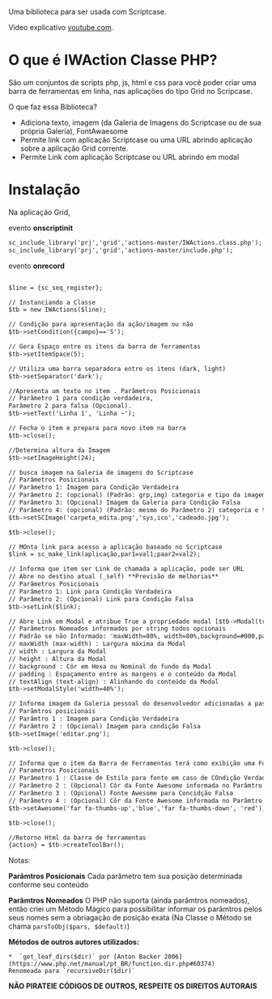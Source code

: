 Uma biblioteca para ser usada com Scriptcase.

Video explicativo [youtube.com](http://youtube.com/).

# O que é IWAction Classe PHP?

São um conjuntos de scripts php, js, html e css para você poder criar uma barra de ferramentas em linha, nas aplicações do tipo Grid no Scripcase.

O que faz essa Biblioteca?

* Adiciona texto, imagem (da Galeria de Imagens do Scriptcase ou de sua própria Galeria),  FontAwaesome 
* Permite link com aplicação Scriptcase ou uma URL abrindo  aplicação sobre a aplicação Grid corrente.
* Permite Link com aplicação Scriptcase ou URL abrindo em modal



# Instalação


Na aplicação Grid, 

evento **onscriptinit**

```html
sc_include_library('prj','grid','actions-master/IWActions.class.php');
sc_include_library('prj','grid','actions-master/include.php');
```

evento **onrecord**

```html

$line = {sc_seq_register};

// Instanciando a Classe
$tb = new IWActions($line);

// Condição para apresentação da ação/imagem ou não
$tb->setCondition({campo}=='S'); 

// Gera Espaço entre os itens da barra de ferramentas
$tb->setItemSpace(5); 

// Utiliza uma barra separadora entre os itens (dark, light)
$tb->setSeparator('dark'); 

//Apresenta um texto no item . Parâmetros Posicionais
// Parâmetro 1 para condição verdadeira, 
Parâmetro 2 para falsa (Opcional).
$tb->setText('Linha 1', 'Linha ~'); 

// Fecha o item e prepara para novo item na barra
$tb->close(); 

//Determina altura da Imagem
$tb->setImageHeight(24); 

// busca imagem na Galeria de imagens do Scriptcase 
// Parâmetros Posicionais
// Parâmetro 1: Imagem para Condição Verdadeira
// Parâmetro 2: (opcional) (Padrão: grp,img) categoria e tipo da imagem na galeria de Imagens do Scriptcase
// Parâmetro 3: (Opcional) Imagem da Galeria para Condição Falsa 
// Parâmetro 4: (opcional) (Padrão: mesmo do Parâmetro 2) categoria e tipo da imagem na galeria de Imagens do Scriptcase
$tb->setSCImage('carpeta_edita.png','sys,ico','cadeado.jpg');

$tb->close();

// MOnta link para acesso a aplicação baseado no Scriptcase 
$link = sc_make_link(aplicação,par1=val1;paar2=val2);

// Informa que item ser Link de chamada a aplicação, pode ser URL
// Abre no destino atual (_self) **Previsão de melhorias**
// Parâmetros Posicionais
// Parâmetro 1: Link para Condição Verdadeira
// Parâmetro 2: (Opcional) Link para Condição Falsa
$tb->setLink($link);

// Abre Link em Modal e atribue True a propriedade modal [$tb->Modal(true);]
// Parâmetros Nomeados informados por string todos opcionais
// Padrão se não Informado: 'maxWidth=80%, width=80%,background=#000,padding=5px,textAlign=center,height=80%'
// maxWidth (max-width) : Largura máxima da Modal
// width : Largura da Modal
// height : Altura da Modal
// background : Côr em Hexa ou Nominal do fundo da Modal
// padding : Espaçamento entre as margens e o conteúdo da Modal
// textAlign (text-align) : Alinhando do conteúdo da Modal
$tb->setModalStyle('width=40%');

// Informa imagem da Galeria pessoal do desenvolvedor adicionadas a pasta img no raiza da biblioteca externa criada
// Parâmtros posicionais
// Parâmtro 1 : Imagem para Condição Verdadeira
// Parâmtro 2 : (Opcional) Imagem para condição Falsa
$tb->setImage('editar.png');

$tb->close();

// Informa que o item da Barra de Ferramentas terá como exibição uma Fonte Awesome
// Parametros Posicionais
// Parâmetro 1 : Classe de Estilo para fonte em caso de COndição Verdadeira
// Parâmetro 2 : (Opcional) Côr da Fonte Awesome informada no Parâmtro 1.
// Parâmetro 3 : (Opcional) Fonte Awesome para Concidção Falsa
// Parâmetro 4 : (Opcional) Côr da Fonte Awesome informada no Parâmtro 3.
$tb->setAwesome('far fa-thumbs-up','blue','far fa-thumbs-down', 'red');

$tb->close();

//Retorno Html da barra de ferramentas
{action} = $tb->createToolBar();
```

Notas:

**Parâmtros Posicionais** Cada parâmetro tem sua posição determinada conforme seu conteúdo

**Parâmtros Nomeados** O PHP não suporta (ainda parâmtros nomeados), então criei um Método Mágico para possibilitar informar os parâmtros pelos seus nomes sem a obriagação de posição exata (Na Classe o Método se chama `parsToObj($pars, $default)`)

**Métodos de outros autores utilizados:**

	*  `get_leaf_dirs($dir)` por [Anton Backer 2006] (https://www.php.net/manual/pt_BR/function.dir.php#60374)
	Renomeada para `recursiveDir($dir)`

**NÃO PIRATEIE CÓDIGOS DE OUTROS, RESPEITE OS DIREITOS AUTORAIS**

